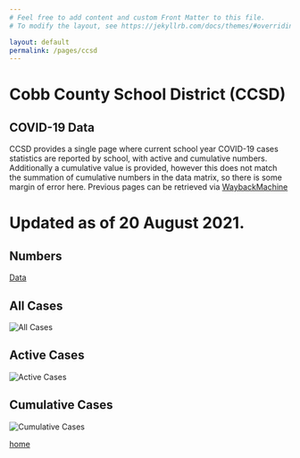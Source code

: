 ```yaml
---
# Feel free to add content and custom Front Matter to this file.
# To modify the layout, see https://jekyllrb.com/docs/themes/#overriding-theme-defaults

layout: default
permalink: /pages/ccsd
---
```

# Cobb County School District (CCSD)
## COVID-19 Data

CCSD provides a single page where current school year COVID-19 cases statistics are reported by school, with active and cumulative numbers. 
Additionally a cumulative value is provided, however this does not match the summation of cumulative numbers in the data matrix, so there 
is some margin of error here. Previous pages can be retrieved via [WaybackMachine](https://web.archive.org/web/20210522002900/https://www.cobbk12.org/page/40801/covid-case-notification)

# Updated as of 20 August 2021.
## Numbers
[Data](https://github.com/calittle/ccsd_covid/blob/main/Cobb%20K12%20Covid.numbers)
## All Cases
![All Cases](https://github.com/calittle/ccsd_covid/blob/main/all_chart.png?raw=true)

## Active Cases
![Active Cases](https://github.com/calittle/ccsd_covid/blob/main/active_chart.png?raw=true)

## Cumulative Cases
![Cumulative Cases](https://github.com/calittle/ccsd_covid/blob/main/cumulative_chart.png?raw=true)


[home](https://calittle.github.io)

